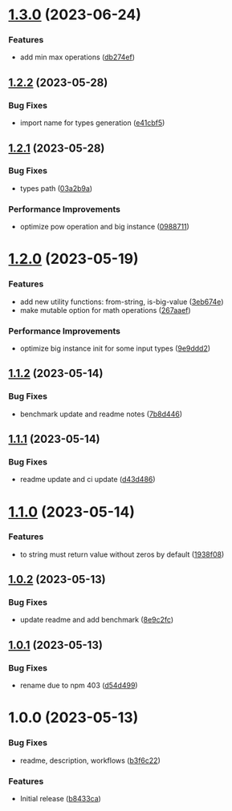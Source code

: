 # [1.3.0](https://github.com/dschewchenko/big.esm/compare/v1.2.2...v1.3.0) (2023-06-24)


### Features

* add min max operations ([db274ef](https://github.com/dschewchenko/big.esm/commit/db274ef6c0531b8bd6a2e14839c976d51935db48))

## [1.2.2](https://github.com/dschewchenko/big.esm/compare/v1.2.1...v1.2.2) (2023-05-28)


### Bug Fixes

* import name for types generation ([e41cbf5](https://github.com/dschewchenko/big.esm/commit/e41cbf573d55f46e5baf8ee661483dbcf8dcf289))

## [1.2.1](https://github.com/dschewchenko/big.esm/compare/v1.2.0...v1.2.1) (2023-05-28)


### Bug Fixes

* types path ([03a2b9a](https://github.com/dschewchenko/big.esm/commit/03a2b9a6ccac8bea3b67163568f402fe8d6309bd))


### Performance Improvements

* optimize pow operation and big instance ([0988711](https://github.com/dschewchenko/big.esm/commit/09887110966eaaba3046d085c85a1167e47f6c2c))

# [1.2.0](https://github.com/dschewchenko/big.esm/compare/v1.1.2...v1.2.0) (2023-05-19)


### Features

* add new utility functions: from-string, is-big-value ([3eb674e](https://github.com/dschewchenko/big.esm/commit/3eb674ed53345537db203136ebb5879f8235d37b))
* make mutable option for math operations ([267aaef](https://github.com/dschewchenko/big.esm/commit/267aaef28af70c7c39e015e961c027bf8786569b))


### Performance Improvements

* optimize big instance init for some input types ([9e9ddd2](https://github.com/dschewchenko/big.esm/commit/9e9ddd21adb5590a19395da5fb0b9a5ee66378e4))

## [1.1.2](https://github.com/dschewchenko/big.esm/compare/v1.1.1...v1.1.2) (2023-05-14)


### Bug Fixes

* benchmark update and readme notes ([7b8d446](https://github.com/dschewchenko/big.esm/commit/7b8d446be55eb0f0979ab310491e9bb685215753))

## [1.1.1](https://github.com/dschewchenko/big.esm/compare/v1.1.0...v1.1.1) (2023-05-14)


### Bug Fixes

* readme update and ci update ([d43d486](https://github.com/dschewchenko/big.esm/commit/d43d4869a468d7092674778c97ad888cd4600af8))

# [1.1.0](https://github.com/dschewchenko/big.esm/compare/v1.0.2...v1.1.0) (2023-05-14)


### Features

* to string must return value without zeros by default ([1938f08](https://github.com/dschewchenko/big.esm/commit/1938f0885a478b768f90c797bae53b6320e8b683))

## [1.0.2](https://github.com/dschewchenko/big.esm/compare/v1.0.1...v1.0.2) (2023-05-13)


### Bug Fixes

* update readme and add benchmark ([8e9c2fc](https://github.com/dschewchenko/big.esm/commit/8e9c2fccf23887ca2699d6120dce42733e25945d))

## [1.0.1](https://github.com/dschewchenko/big.esm/compare/v1.0.0...v1.0.1) (2023-05-13)


### Bug Fixes

* rename due to npm 403 ([d54d499](https://github.com/dschewchenko/big.esm/commit/d54d499e1757530a3563fe859c2cffcb8c4fe4de))

# 1.0.0 (2023-05-13)


### Bug Fixes

* readme, description, workflows ([b3f6c22](https://github.com/dschewchenko/big.es/commit/b3f6c22119c37a11d4b805479c4916c4eb480b92))


### Features

* Initial release ([b8433ca](https://github.com/dschewchenko/big.es/commit/b8433ca2f5a1193da7d4ae93041449d803ccf7b1))
